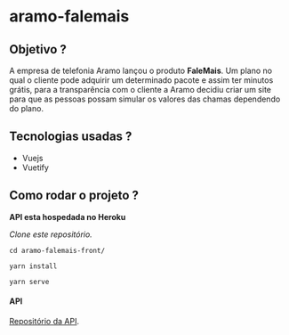 # aramo-falemais

## Objetivo ?  
A empresa de telefonia Aramo lançou o produto **FaleMais**. Um plano no qual o cliente pode adquirir um determinado pacote e assim ter minutos grátis, para a transparência com o cliente a Aramo decidiu criar um site para que as pessoas possam simular os valores das chamas dependendo do plano.

## Tecnologias usadas ?
- Vuejs
- Vuetify

## Como rodar o projeto ?

**API esta hospedada no Heroku**

*Clone este repositório.*

```cd aramo-falemais-front/```

```yarn install```

```yarn serve```


#### API

[Repositório da API](https://github.com/VacariGabriel/aramo-falemais-api).
